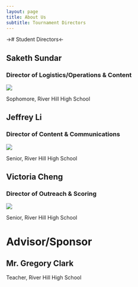 ```yaml
---
layout: page
title: About Us
subtitle: Tournament Directors
---
```

-># Student Directors<-
## Saketh Sundar
### Director of Logistics/Operations & Content
![](https://media.discordapp.net/attachments/799693210384859198/803446670372634654/saketh_1.jpg?width=320&height=320)

Sophomore, River Hill High School
## Jeffrey Li
### Director of Content & Communications
![](https://media.discordapp.net/attachments/799693210384859198/803452378686554132/j.webp?width=320&height=320)

Senior, River Hill High School
## Victoria Cheng
### Director of Outreach & Scoring
![](https://media.discordapp.net/attachments/799693210384859198/803434982516195338/image0.jpg?width=320&height=320)

Senior, River Hill High School
# Advisor/Sponsor
## Mr. Gregory Clark
Teacher, River Hill High School
